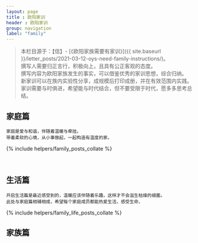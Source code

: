 ```yaml
---
layout: page
title : 欧阳家训
header : 欧阳家训
group: navigation
label: "family"
---
```


> 本栏目源于：【信】- [《欧阳家族需要有家训》]({{ site.baseurl }}/letter_posts/2021-03-12-oys-need-family-instructions/)。<br/>
> 撰写人需要归正言行，积极向上，且具有公正客观的态度。<br/>
> 撰写内容为欧阳家族发生的事实，可以借鉴优秀的家训思想，综合归纳。<br/>
> 新家训可以在族内实验性分享，成规模后打印成册，并在有效范围内实践。<br/>
> 家训需要与时俱进，希望能与时代结合，但不要受限于时代，愿多多思考总结。

## 家庭篇

```
家庭是爱与和谐，伴随着温暖与牵挂。
带着柔软的心境，从小事做起，一起构造有温度的家。
```

{% include helpers/family_posts_collate %}

<br/>

## 生活篇

```
开启生活篇是最近感受到的，温暖应该伴随着乐趣，这样才不会滋生枯燥的细菌。
此处与家庭篇相辅相成，希望每个家庭成员都能热爱生活，感受生命，
```

{% include helpers/family_life_posts_collate %}


## 家族篇